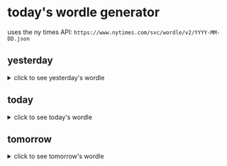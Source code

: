 # today's wordle generator

uses the ny times API: `https://www.nytimes.com/svc/wordle/v2/YYYY-MM-DD.json`

## yesterday

<details>
    <summary>click to see yesterday's wordle</summary>

    stash

</details>

## today

<details>
    <summary>click to see today's wordle</summary>

    psalm

</details>

## tomorrow

<details>
    <summary>click to see tomorrow's wordle</summary>

    ridge

</details>

